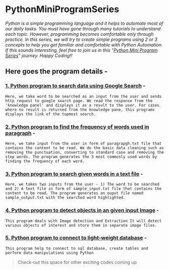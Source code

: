 # PythonMiniProgramSeries

*Python is a simple programming language and it helps to automate most of our daily tasks. You must have gone through many tutorials to understand each topic. However, programming becomes comfortable only through practice. In this series, we will try to create simple programs using 2 or 3 concepts to help you get familiar and comfortable with Python Automation. If this sounds interesting, feel free to join us in this "[Python Mini Program Series](https://pythonminiprogramseries.blogspot.com/)" journey. Happy Coding!!*

## Here goes the program details - 

### [1. Python program to search data using Google Search](https://github.com/Snigdha171/PythonMiniProgramSeries/tree/master/AutomateGoogleSearch) - 

```Here, we take word to be searched as an input from the user and sends http request to google search page. We read the response from the 'knowledge panel' and displays it as a result to the user. For cases where no result is returned from the knowledge pane, this programs displays the link of the topmost search.```

### [2. Python program to find the frequency of words used in paragraph](https://github.com/Snigdha171/PythonMiniProgramSeries/tree/master/FindWordFrequency) - 

```Here, we take input from the user in form of paragrapgh.txt file that contains the content to be read. We do the basic data cleaning such as removing the punctuation, converting to standard case and removing the stop words. The program generates the 3 most commonly used words by finding the frequency of each word.```

### [3. Python program to search given words in a text file](https://github.com/Snigdha171/PythonMiniProgramSeries/tree/master/PatternMatching) - 

```Here, we takes two inputs from the user - 1) The word to be searched and 2) A text file in form of sample_input.txt file that contains the content to be read. The program generates an ouput file named sample_output.txt with the searched word highlighted.```

### [4. Python program to detect objects in an given input Image](https://github.com/Snigdha171/PythonMiniProgramSeries/tree/master/ImageDetection) - 

```This program deals with Image detection and Extraction It will detect various objects of interest and store them in separate image files.```

### [5. Python program to connect to light-weight database](https://github.com/Snigdha171/PythonMiniProgramSeries/tree/master/SQLLiteDBConnection) - 

```This program help to connect to sql database, create tables and perform data manipulations using Python```



> Check-out this space for other exciting codes coming up
